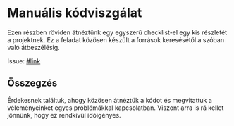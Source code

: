 # Manuális kódviszgálat

Ezen részben röviden átnéztünk egy egyszerű checklist-el egy kis részletét a projektnek.
Ez a feladat közösen készült a források keresésétől a szóban való átbeszélésig.

Issue: [#link](https://github.com/BME-MIT-IET/iet-hf-2022-holnapejfeligszerintemmindlepjunkbe/issues/8)

## Összegzés

Érdekesnek találtuk, ahogy közösen átnéztük a kódot és megvitattuk a véleményeinket egyes problémákkal kapcsolatban. Viszont arra is rá kellet jönnünk, hogy ez rendkívül ídőigényes.